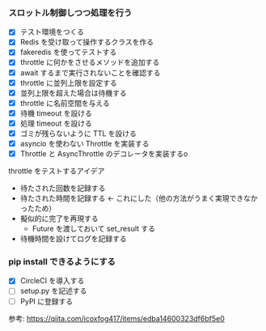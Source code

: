 ### スロットル制御しつつ処理を行う

- [x] テスト環境をつくる
- [x] Redis を受け取って操作するクラスを作る
- [x] fakeredis を使ってテストする
- [x] throttle に何かをさせるメソッドを追加する
- [x] await するまで実行されないことを確認する
- [x] throttle に並列上限を設定する
- [x] 並列上限を超えた場合は待機する
- [x] throttle に名前空間を与える
- [x] 待機 timeout を設ける
- [x] 処理 timeout を設ける
- [x] ゴミが残らないように TTL を設ける
- [x] asyncio を使わない Throttle を実装する
- [x] Throttle と AsyncThrottle のデコレータを実装するo

throttle をテストするアイデア
- 待たされた回数を記録する
- 待たされた時間を記録する ← これにした（他の方法がうまく実現できなかったため）
- 擬似的に完了を再現する
    - Future を渡しておいて set_result する
- 待機時間を設けてログを記録する

### pip install できるようにする

- [x] CircleCI を導入する
- [ ] setup.py を記述する
- [ ] PyPI に登録する

参考: https://qiita.com/icoxfog417/items/edba14600323df6bf5e0
